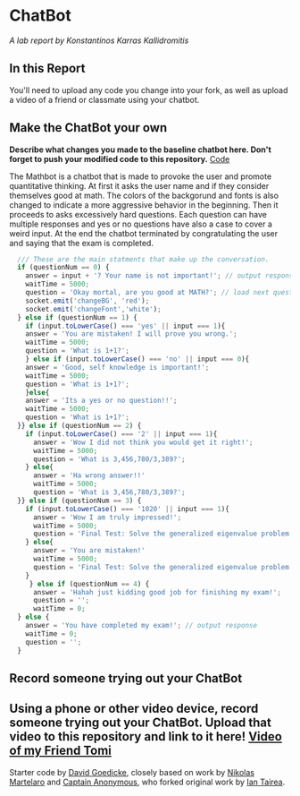 # ChatBot

*A lab report by Konstantinos Karras Kallidromitis*

## In this Report
You'll need to upload any code you change into your fork, as well as upload a video of a friend or classmate using your chatbot.

## Make the ChatBot your own

**Describe what changes you made to the baseline chatbot here. Don't forget to push your modified code to this repository.**
[Code](https://github.com/Konstantinos-KK/IDD-Fa19-Lab6/blob/master/chatServer.js) 

The Mathbot is a chatbot that is made to provoke the user and promote quantitative thinking. At first it asks the user name and if they consider themselves good at math. The colors of the backgorund and fonts is also changed to indicate a more aggressive behavior in the beginning. Then it proceeds to asks excessively hard questions. Each question can have multiple responses and yes or no questions have also a case to cover a weird input. At the end the chatbot terminated by congratulating the user and saying that the exam is completed. 

```js
  /// These are the main statments that make up the conversation.
  if (questionNum == 0) {
    answer = input + '? Your name is not important!'; // output response
    waitTime = 5000;
    question = 'Okay mortal, are you good at MATH?'; // load next question
    socket.emit('changeBG', 'red');
    socket.emit('changeFont','white');
  } else if (questionNum == 1) {
    if (input.toLowerCase() === 'yes' || input === 1){
    answer = 'You are mistaken! I will prove you wrong.';
    waitTime = 5000;
    question = 'What is 1+1?';
    } else if (input.toLowerCase() === 'no' || input === 0){
    answer = 'Good, self knowledge is important!';
    waitTime = 5000;
    question = 'What is 1+1?';
    }else{
    answer = 'Its a yes or no question!!';
    waitTime = 5000;
    question = 'What is 1+1?';
  }} else if (questionNum == 2) {
    if (input.toLowerCase() === '2' || input === 1){
      answer = 'Wow I did not think you would get it right!';
      waitTime = 5000;
      question = 'What is 3,456,780/3,389?';
    } else{
      answer = 'Ha wrong answer!!'
      waitTime = 5000;
      question = 'What is 3,456,780/3,389?';
  }} else if (questionNum == 3) {
    if (input.toLowerCase() === '1020' || input === 1){
      answer = 'Wow I am truly impressed!';
      waitTime = 5000;
      question = 'Final Test: Solve the generalized eigenvalue problem max a^T=Ba subject to a^T=Wa = 1';
    } else{
      answer = 'You are mistaken!'
      waitTime = 5000;
      question = 'Final Test: Solve the generalized eigenvalue problem max a^T=Ba subject to a^T=Wa = 1';
    }
     } else if (questionNum == 4) {
      answer = 'Hahah just kidding good job for finishing my exam!';
      question = '';
      waitTime = 0;
  } else {
    answer = 'You have completed my exam!'; // output response
    waitTime = 0;
    question = '';
  }
```


## Record someone trying out your ChatBot

**Using a phone or other video device, record someone trying out your ChatBot. Upload that video to this repository and link to it here!**
[Video of my Friend Tomi](https://www.youtube.com/watch?v=5IZBhxZSt8w)
---
Starter code by [David Goedicke](mailto:da.goedicke@gmail.com), closely based on work by [Nikolas Martelaro](mailto:nmartelaro@gmail.com) and [Captain Anonymous](https://codepen.io/anon/pen/PEVYXz), who forked original work by [Ian Tairea](https://codepen.io/mrtairea/pen/yJapwv).
